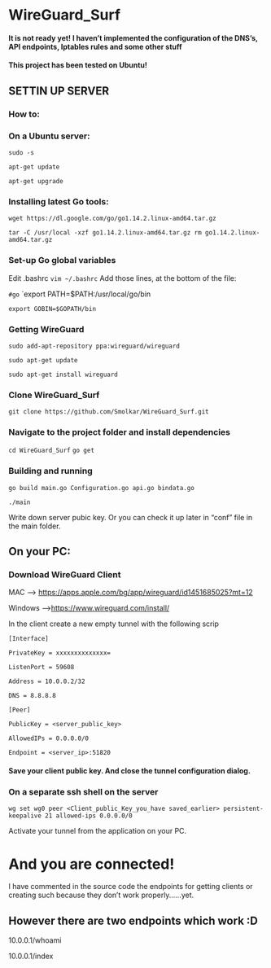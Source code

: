 # WireGuard_Surf
#### It is not ready yet!  I haven’t implemented the configuration of the DNS’s, API endpoints, Iptables rules and some other stuff

#### This project has been tested on Ubuntu!


## SETTIN UP SERVER
### How to:
### On a Ubuntu server:
`sudo -s`

`apt-get update`

`apt-get upgrade`

### Installing latest Go tools:
`wget https://dl.google.com/go/go1.14.2.linux-amd64.tar.gz`

`tar -C /usr/local -xzf go1.14.2.linux-amd64.tar.gz
rm go1.14.2.linux-amd64.tar.gz` 

### Set-up Go global variables
Edit .bashrc 
`vim ~/.bashrc`
Add those lines, at the bottom of the file: 

`#go`
`export PATH=$PATH:/usr/local/go/bin

`export GOBIN=$GOPATH/bin`

### Getting WireGuard
`sudo add-apt-repository ppa:wireguard/wireguard`

`sudo apt-get update`

`sudo apt-get install wireguard`

### Clone WireGuard_Surf
`git clone https://github.com/Smolkar/WireGuard_Surf.git`

### Navigate to the project folder and install dependencies
`cd WireGuard_Surf`
`go get`

### Building and running 

` go build main.go Configuration.go api.go bindata.go `

` ./main `

Write down server pubic key. Or you can check it up later in “conf” file in the main folder.

## On your PC:
### Download WireGuard Client
MAC —-> https://apps.apple.com/bg/app/wireguard/id1451685025?mt=12 

Windows ——>https://www.wireguard.com/install/

In the client create a new empty tunnel with the following scrip

`[Interface]`

`PrivateKey = xxxxxxxxxxxxxx=`

`ListenPort = 59608`

`Address = 10.0.0.2/32`

`DNS = 8.8.8.8`

`[Peer]`

`PublicKey = <server_public_key>`

`AllowedIPs = 0.0.0.0/0`

`Endpoint = <server_ip>:51820`

#### Save your client public key. And close the tunnel configuration dialog.

### On a separate ssh shell on the server

`wg set wg0 peer <Client_public_Key_you_have saved_earlier> persistent-keepalive 21 allowed-ips 0.0.0.0/0`

Activate your tunnel from the application on your PC.

# And you are connected!

I have commented in the source code the endpoints for getting clients or creating such because they don’t work properly……yet.

## However there are two endpoints which work :D

10.0.0.1/whoami

10.0.0.1/index
